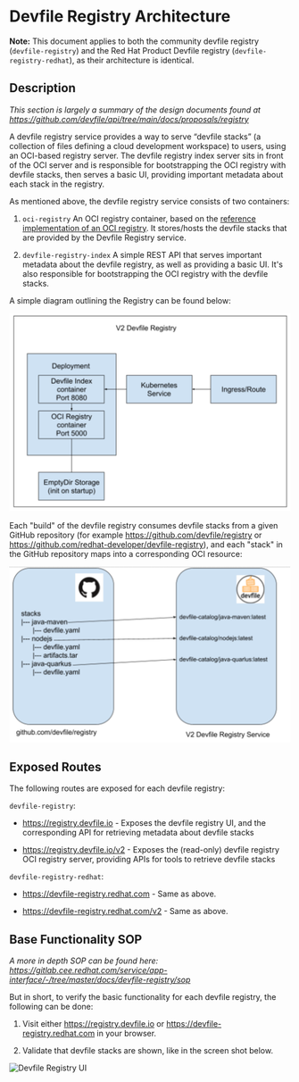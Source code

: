 # Devfile Registry Architecture

**Note:** This document applies to both the community devfile registry (`devfile-registry`) and the Red Hat Product Devfile registry (`devfile-registry-redhat`), as their architecture is identical.

## Description

*This section is largely a summary of the design documents found at https://github.com/devfile/api/tree/main/docs/proposals/registry*

A devfile registry service provides a way to serve “devfile stacks” (a collection of files defining a cloud development workspace) to users, using an OCI-based registry server. The devfile registry index server sits in front of the OCI server and is responsible for bootstrapping the OCI registry with devfile stacks, then serves a basic UI, providing important metadata about each stack in the registry.

As mentioned above, the devfile registry service consists of two containers:

1) `oci-registry` An OCI registry container, based on the [reference implementation of an OCI registry](https://github.com/distribution/distribution). It stores/hosts the devfile stacks that are provided by the Devfile Registry service.

2) `devfile-registry-index` A simple REST API that serves important metadata about the devfile registry, as well as providing a basic UI. It's also responsible for bootstrapping the OCI registry with the devfile stacks.

A simple diagram outlining the Registry can be found below:

![Devfile Registry Diagram](../images/devfile-registry-architecture-kube.png)

Each "build" of the devfile registry consumes devfile stacks from a given GitHub repository (for example https://github.com/devfile/registry or https://github.com/redhat-developer/devfile-registry), and each "stack" in the GitHub repository maps into a corresponding OCI resource:

![Devfile Registry Structure](../images/devfile-registry-structure.png)

## Exposed Routes

The following routes are exposed for each devfile registry:

`devfile-registry`:

- https://registry.devfile.io - Exposes the devfile registry UI, and the corresponding API for retrieving metadata about devfile stacks

- https://registry.devfile.io/v2 - Exposes the (read-only) devfile registry OCI registry server, providing APIs for tools to retrieve devfile stacks

`devfile-registry-redhat`:

- https://devfile-registry.redhat.com - Same as above.

- https://devfile-registry.redhat.com/v2 - Same as above.

## Base Functionality SOP

*A more in depth SOP can be found here: https://gitlab.cee.redhat.com/service/app-interface/-/tree/master/docs/devfile-registry/sop*

But in short, to verify the basic functionality for each devfile registry, the following can be done:

1. Visit either https://registry.devfile.io or https://devfile-registry.redhat.com in your browser.

2. Validate that devfile stacks are shown, like in the screen shot below. 

![Devfile Registry UI](../images/devfile-registry-ui.png)
